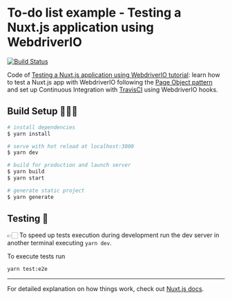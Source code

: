 # To-do list example - Testing a Nuxt.js application using WebdriverIO

[![Build Status](https://travis-ci.org/astagi/wdio-nuxt-e2e.svg?branch=master)](https://travis-ci.org/astagi/wdio-nuxt-e2e)

Code of [Testing a Nuxt.js application using WebdriverIO tutorial](https://dev.to/astagi/testing-a-nuxt-js-application-using-webdriverio-1215): learn how to test a Nuxt.js app with WebdriverIO following the [Page Object pattern](https://martinfowler.com/bliki/PageObject.html) and set up Continuous Integration with [TravisCI](https://travis-ci.org/) using WebdriverIO hooks.

## Build Setup 👷🏻‍♂️

```bash
# install dependencies
$ yarn install

# serve with hot reload at localhost:3000
$ yarn dev

# build for production and launch server
$ yarn build
$ yarn start

# generate static project
$ yarn generate
```

## Testing 🤖

👉🏻 To speed up tests execution during development run the dev server in another terminal executing `yarn dev`.

To execute tests run

```bash
yarn test:e2e
```

---

For detailed explanation on how things work, check out [Nuxt.js docs](https://nuxtjs.org).
